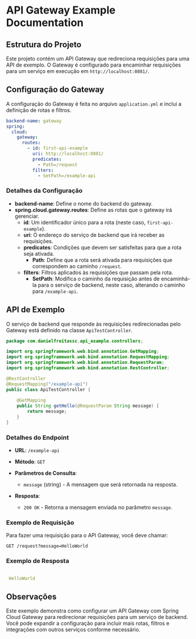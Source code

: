 # API Gateway Example Documentation

## Estrutura do Projeto

Este projeto contém um API Gateway que redireciona requisições para uma API de exemplo. O Gateway é configurado para encaminhar requisições para um serviço em execução em `http://localhost:8081/`.

## Configuração do Gateway

A configuração do Gateway é feita no arquivo `application.yml` e inclui a definição de rotas e filtros.

```yaml
backend-name: gateway
spring:
  cloud:
    gateway:
      routes:
        - id: first-api-example
          uri: http://localhost:8081/
          predicates:
            - Path=/request
          filters:
            - SetPath=/example-api
```

### Detalhes da Configuração

- **backend-name**: Define o nome do backend do gateway.
- **spring.cloud.gateway.routes**: Define as rotas que o gateway irá gerenciar.
  - **id**: Um identificador único para a rota (neste caso, `first-api-example`).
  - **uri**: O endereço do serviço de backend que irá receber as requisições.
  - **predicates**: Condições que devem ser satisfeitas para que a rota seja ativada.
    - **Path**: Define que a rota será ativada para requisições que correspondem ao caminho `/request`.
  - **filters**: Filtros aplicados às requisições que passam pela rota.
    - **SetPath**: Modifica o caminho da requisição antes de encaminhá-la para o serviço de backend, neste caso, alterando o caminho para `/example-api`.

## API de Exemplo

O serviço de backend que responde às requisições redirecionadas pelo Gateway está definido na classe `ApiTestController`.

```java
package com.danielfreitassc.api_example.controllers;

import org.springframework.web.bind.annotation.GetMapping;
import org.springframework.web.bind.annotation.RequestMapping;
import org.springframework.web.bind.annotation.RequestParam;
import org.springframework.web.bind.annotation.RestController;

@RestController
@RequestMapping("/example-api")
public class ApiTestController {
    
    @GetMapping
    public String getHello(@RequestParam String message) {
        return message;
    }
}
```

### Detalhes do Endpoint

- **URL**: `/example-api`
- **Método**: `GET`
- **Parâmetros de Consulta**:
  - `message` (string) - A mensagem que será retornada na resposta.

- **Resposta**:
  - `200 OK` - Retorna a mensagem enviada no parâmetro `message`.

### Exemplo de Requisição

Para fazer uma requisição para o API Gateway, você deve chamar:

```
GET /request?message=HelloWorld
```

### Exemplo de Resposta

```yml

 HelloWorld

```



## Observações

Este exemplo demonstra como configurar um API Gateway com Spring Cloud Gateway para redirecionar requisições para um serviço de backend. Você pode expandir a configuração para incluir mais rotas, filtros e integrações com outros serviços conforme necessário.


